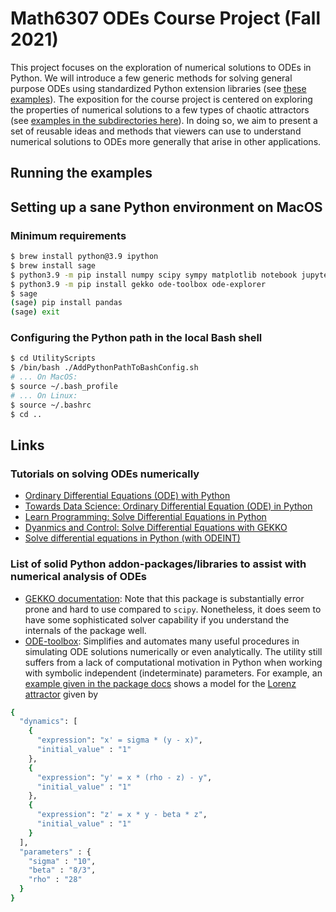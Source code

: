 # Math6307 ODEs Course Project (Fall 2021)

This project focuses on the exploration of numerical solutions to ODEs in Python. 
We will introduce a few generic methods for solving general purpose ODEs using standardized 
Python extension libraries (see [these examples]()). 
The exposition for the course project is centered on exploring the properties of numerical solutions 
to a few types of chaotic attractors (see [examples in the subdirectories here]()). 
In doing so, we aim to present a set of reusable ideas and methods that viewers can use to understand 
numerical solutions to ODEs more generally that arise in other applications. 

## Running the examples



## Setting up a sane Python environment on MacOS

### Minimum requirements

```bash
$ brew install python@3.9 ipython
$ brew install sage
$ python3.9 -m pip install numpy scipy sympy matplotlib notebook jupyterlab 
$ python3.9 -m pip install gekko ode-toolbox ode-explorer
$ sage
(sage) pip install pandas
(sage) exit
```

### Configuring the Python path in the local Bash shell 

```bash 
$ cd UtilityScripts
$ /bin/bash ./AddPythonPathToBashConfig.sh
# ... On MacOS:
$ source ~/.bash_profile 
# ... On Linux:
$ source ~/.bashrc
$ cd ..
```

## Links

### Tutorials on solving ODEs numerically 

* [Ordinary Differential Equations (ODE) with Python](https://elc.github.io/posts/ordinary-differential-equations-with-python/)
* [Towards Data Science: Ordinary Differential Equation (ODE) in Python](https://towardsdatascience.com/ordinal-differential-equation-ode-in-python-8dc1de21323b)
* [Learn Programming: Solve Differential Equations in Python](http://apmonitor.com/che263/index.php/Main/PythonDynamicSim)
* [Dyanmics and Control: Solve Differential Equations with GEKKO](https://apmonitor.com/pdc/index.php/Main/PythonDifferentialEquations) 
* [Solve differential equations in Python (with ODEINT)](https://www.pharmacoengineering.com/2018/11/29/3290/) 

### List of solid Python addon-packages/libraries to assist with numerical analysis of ODEs

* [GEKKO documentation](https://apmonitor.com/wiki/index.php/Main/GekkoPythonOptimization): Note that this package is substantially error prone and hard to use compared to ``scipy``. Nonetheless, it does seem to have some sophisticated solver capability if you understand the internals of the package well.
* [ODE-toolbox](https://ode-toolbox.readthedocs.io/en/master/): Simplifies and automates many useful procedures in simulating ODE solutions numerically or even analytically. The utility still suffers from a lack of computational motivation in Python when working with symbolic independent (indeterminate) parameters. For example, an [example given in the package docs](https://github.com/nest/ode-toolbox/blob/master/tests/lorenz_attractor.json) shows a model for the [Lorenz attractor](https://mathworld.wolfram.com/LorenzAttractor.html) given by 
```bash
{
  "dynamics": [
    {
      "expression": "x' = sigma * (y - x)",
      "initial_value" : "1"
    },
    {
      "expression": "y' = x * (rho - z) - y",
      "initial_value" : "1"
    },
    {
      "expression": "z' = x * y - beta * z",
      "initial_value" : "1"
    }
  ],
  "parameters" : {
    "sigma" : "10",
    "beta" : "8/3",
    "rho" : "28"
  }
}
```




